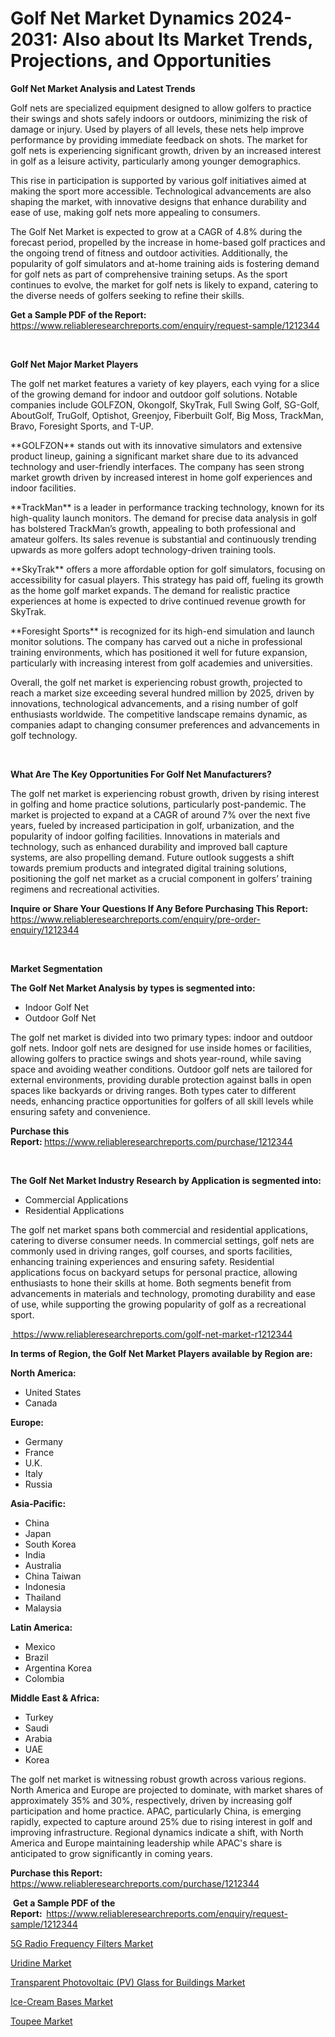 <p><h1>Golf Net Market Dynamics 2024-2031: Also about Its Market Trends, Projections, and Opportunities</h1></p><p><strong>Golf Net Market Analysis and Latest Trends</strong></p>
<p><p>Golf nets are specialized equipment designed to allow golfers to practice their swings and shots safely indoors or outdoors, minimizing the risk of damage or injury. Used by players of all levels, these nets help improve performance by providing immediate feedback on shots. The market for golf nets is experiencing significant growth, driven by an increased interest in golf as a leisure activity, particularly among younger demographics. </p><p>This rise in participation is supported by various golf initiatives aimed at making the sport more accessible. Technological advancements are also shaping the market, with innovative designs that enhance durability and ease of use, making golf nets more appealing to consumers. </p><p>The Golf Net Market is expected to grow at a CAGR of 4.8% during the forecast period, propelled by the increase in home-based golf practices and the ongoing trend of fitness and outdoor activities. Additionally, the popularity of golf simulators and at-home training aids is fostering demand for golf nets as part of comprehensive training setups. As the sport continues to evolve, the market for golf nets is likely to expand, catering to the diverse needs of golfers seeking to refine their skills.</p></p>
<p><strong>Get a Sample PDF of the Report:&nbsp;</strong> <a href="https://www.reliableresearchreports.com/enquiry/request-sample/1212344?utm_campaign=5&utm_medium=2&utm_source=Github&utm_content=ia&utm_term=06102024&utm_id=golf-net">https://www.reliableresearchreports.com/enquiry/request-sample/1212344</a></p>
<p>&nbsp;</p>
<p><strong>Golf Net Major Market Players</strong></p>
<p><p>The golf net market features a variety of key players, each vying for a slice of the growing demand for indoor and outdoor golf solutions. Notable companies include GOLFZON, Okongolf, SkyTrak, Full Swing Golf, SG-Golf, AboutGolf, TruGolf, Optishot, Greenjoy, Fiberbuilt Golf, Big Moss, TrackMan, Bravo, Foresight Sports, and T-UP.</p><p>**GOLFZON** stands out with its innovative simulators and extensive product lineup, gaining a significant market share due to its advanced technology and user-friendly interfaces. The company has seen strong market growth driven by increased interest in home golf experiences and indoor facilities.</p><p>**TrackMan** is a leader in performance tracking technology, known for its high-quality launch monitors. The demand for precise data analysis in golf has bolstered TrackMan’s growth, appealing to both professional and amateur golfers. Its sales revenue is substantial and continuously trending upwards as more golfers adopt technology-driven training tools.</p><p>**SkyTrak** offers a more affordable option for golf simulators, focusing on accessibility for casual players. This strategy has paid off, fueling its growth as the home golf market expands. The demand for realistic practice experiences at home is expected to drive continued revenue growth for SkyTrak.</p><p>**Foresight Sports** is recognized for its high-end simulation and launch monitor solutions. The company has carved out a niche in professional training environments, which has positioned it well for future expansion, particularly with increasing interest from golf academies and universities.</p><p>Overall, the golf net market is experiencing robust growth, projected to reach a market size exceeding several hundred million by 2025, driven by innovations, technological advancements, and a rising number of golf enthusiasts worldwide. The competitive landscape remains dynamic, as companies adapt to changing consumer preferences and advancements in golf technology.</p></p>
<p>&nbsp;</p>
<p><strong>What Are The Key Opportunities For Golf Net Manufacturers?</strong></p>
<p><p>The golf net market is experiencing robust growth, driven by rising interest in golfing and home practice solutions, particularly post-pandemic. The market is projected to expand at a CAGR of around 7% over the next five years, fueled by increased participation in golf, urbanization, and the popularity of indoor golfing facilities. Innovations in materials and technology, such as enhanced durability and improved ball capture systems, are also propelling demand. Future outlook suggests a shift towards premium products and integrated digital training solutions, positioning the golf net market as a crucial component in golfers’ training regimens and recreational activities.</p></p>
<p><strong>Inquire or Share Your Questions If Any Before Purchasing This Report:</strong> <a href="https://www.reliableresearchreports.com/enquiry/pre-order-enquiry/1212344?utm_campaign=5&utm_medium=2&utm_source=Github&utm_content=ia&utm_term=06102024&utm_id=golf-net">https://www.reliableresearchreports.com/enquiry/pre-order-enquiry/1212344</a></p>
<p>&nbsp;</p>
<p><strong>Market Segmentation</strong></p>
<p><strong>The Golf Net Market Analysis by types is segmented into:</strong></p>
<p><ul><li>Indoor Golf Net</li><li>Outdoor Golf Net</li></ul></p>
<p><p>The golf net market is divided into two primary types: indoor and outdoor golf nets. Indoor golf nets are designed for use inside homes or facilities, allowing golfers to practice swings and shots year-round, while saving space and avoiding weather conditions. Outdoor golf nets are tailored for external environments, providing durable protection against balls in open spaces like backyards or driving ranges. Both types cater to different needs, enhancing practice opportunities for golfers of all skill levels while ensuring safety and convenience.</p></p>
<p><strong>Purchase this Report:&nbsp;</strong><a href="https://www.reliableresearchreports.com/purchase/1212344?utm_campaign=5&utm_medium=2&utm_source=Github&utm_content=ia&utm_term=06102024&utm_id=golf-net">https://www.reliableresearchreports.com/purchase/1212344</a></p>
<p>&nbsp;</p>
<p><strong>The Golf Net Market Industry Research by Application is segmented into:</strong></p>
<p><ul><li>Commercial Applications</li><li>Residential Applications</li></ul></p>
<p><p>The golf net market spans both commercial and residential applications, catering to diverse consumer needs. In commercial settings, golf nets are commonly used in driving ranges, golf courses, and sports facilities, enhancing training experiences and ensuring safety. Residential applications focus on backyard setups for personal practice, allowing enthusiasts to hone their skills at home. Both segments benefit from advancements in materials and technology, promoting durability and ease of use, while supporting the growing popularity of golf as a recreational sport.</p></p>
<p><a href="https://www.reliableresearchreports.com/golf-net-market-r1212344?utm_campaign=5&utm_medium=2&utm_source=Github&utm_content=ia&utm_term=06102024&utm_id=golf-net">&nbsp;https://www.reliableresearchreports.com/golf-net-market-r1212344</a></p>
<p><strong>In terms of Region, the Golf Net Market Players available by Region are:</strong></p>
<p>
    <p> <strong> North America: </strong>
        <ul>
            <li>United States</li>
            <li>Canada</li>
        </ul>
        </p> 
    <p> <strong> Europe: </strong>
        <ul>
            <li>Germany</li>
            <li>France</li>
            <li>U.K.</li>
            <li>Italy</li>
            <li>Russia</li>
        </ul>
        </p> 
    <p> <strong> Asia-Pacific: </strong>
        <ul>
            <li>China</li>
            <li>Japan</li>
            <li>South Korea</li>
            <li>India</li>
            <li>Australia</li>
            <li>China Taiwan</li>
            <li>Indonesia</li>
            <li>Thailand</li>
            <li>Malaysia</li>
        </ul>
        </p> 
    <p> <strong> Latin America: </strong>
        <ul>
            <li>Mexico</li>
            <li>Brazil</li>
            <li>Argentina Korea</li>
            <li>Colombia</li>
        </ul>
        </p> 
    <p> <strong> Middle East & Africa: </strong>
        <ul>
            <li>Turkey</li>
            <li>Saudi</li>
            <li>Arabia</li>
            <li>UAE</li>
            <li>Korea</li>
        </ul>
    </p>
    </p>
<p><p>The golf net market is witnessing robust growth across various regions. North America and Europe are projected to dominate, with market shares of approximately 35% and 30%, respectively, driven by increasing golf participation and home practice. APAC, particularly China, is emerging rapidly, expected to capture around 25% due to rising interest in golf and improving infrastructure. Regional dynamics indicate a shift, with North America and Europe maintaining leadership while APAC's share is anticipated to grow significantly in coming years.</p></p>
<p><strong>Purchase this Report: </strong><a href="https://www.reliableresearchreports.com/purchase/1212344?utm_campaign=5&utm_medium=2&utm_source=Github&utm_content=ia&utm_term=06102024&utm_id=golf-net">https://www.reliableresearchreports.com/purchase/1212344</a></p>
<p>&nbsp;<strong>Get a Sample PDF of the Report:&nbsp;&nbsp;</strong><a href="https://www.reliableresearchreports.com/enquiry/request-sample/1212344?utm_campaign=5&utm_medium=2&utm_source=Github&utm_content=ia&utm_term=06102024&utm_id=golf-net">https://www.reliableresearchreports.com/enquiry/request-sample/1212344</a></p>
<p><strong></strong></p>
<p><p><a href="https://issuu.com/reportprime-2/docs/5g-radio-frequency-filters-market-s_0c73ec64049546?utm_campaign=5&utm_medium=2&utm_source=Github&utm_content=ia&utm_term=06102024&utm_id=golf-net">5G Radio Frequency Filters Market</a></p><p><a href="https://medium.com/@sandramurphy56/uridine-market-global-market-share-and-ranking-overall-sales-and-demand-forecast-2024-2031-04fe9f3e3d5f?utm_campaign=5&utm_medium=2&utm_source=Github&utm_content=ia&utm_term=06102024&utm_id=golf-net">Uridine Market</a></p><p><a href="https://github.com/Rekhakhatun65/Market-Research-Report-List-1/blob/main/transparent-photovoltaic-pv-glass-for-buildings-market.md?utm_campaign=5&utm_medium=2&utm_source=Github&utm_content=ia&utm_term=06102024&utm_id=golf-net">Transparent Photovoltaic (PV) Glass for Buildings Market</a></p><p><a href="https://github.com/HeatherFernandez476/Market-Research-Report-List-1/blob/main/ice-cream-bases-market.md?utm_campaign=5&utm_medium=2&utm_source=Github&utm_content=ia&utm_term=06102024&utm_id=golf-net">Ice-Cream Bases Market</a></p><p><a href="https://www.linkedin.com/pulse/emerging-toupee-market-opportunities-analysis-investors-stakeholders-pnj1c?utm_campaign=5&utm_medium=2&utm_source=Github&utm_content=ia&utm_term=06102024&utm_id=golf-net">Toupee Market</a></p></p>